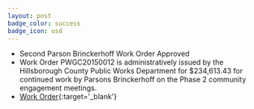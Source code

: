 ```yaml
---
layout: post
badge_color: success
badge_icon: usd
---
```


* Second Parson Brinckerhoff Work Order Approved 
* Work Order PWGC20150012 is administratively issued by the Hillsborough County Public Works Department for $234,613.43 for continued work by Parsons Brinckerhoff on the Phase 2 community engagement meetings.
* [Work Order](http://www.hillsboroughcounty.org/DocumentCenter/View/16762){:target='_blank'}
